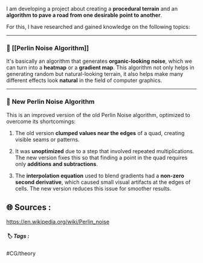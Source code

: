 I am developing a project about creating a **procedural terrain** and an **algorithm to pave a road from one desirable point to another**.

For this, I have researched and gained knowledge on the following topics:

---

### 🔷 **[[Perlin Noise Algorithm]]**

It's basically an algorithm that generates **organic-looking noise**, which we can turn into a **heatmap** or a **gradient map**. This algorithm not only helps in generating random but natural-looking terrain, it also helps make many different effects look **natural** in the field of computer graphics.

---

### 🔶 **New Perlin Noise Algorithm**

This is an improved version of the old Perlin Noise algorithm, optimized to overcome its shortcomings:

1. The old version **clumped values near the edges** of a quad, creating visible seams or patterns.
    
2. It was **unoptimized** due to a step that involved repeated multiplications. The new version fixes this so that finding a point in the quad requires only **additions and subtractions**.
    
3. The **interpolation equation** used to blend gradients had a **non-zero second derivative**, which caused small visual artifacts at the edges of cells. The new version reduces this issue for smoother results.

## 🌐 Sources :
https://en.wikipedia.org/wiki/Perlin_noise


##### 🏷️ Tags :
#CG/theory